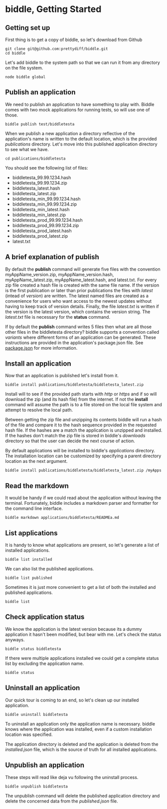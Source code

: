 # biddle, Getting Started

## Getting set up
First thing is to get a copy of biddle, so let's download from Github

    git clone git@github.com:prettydiff/biddle.git
    cd biddle

Let's add biddle to the system path so that we can run it from any directory on the file system.

    node biddle global

## Publish an application
We need to publish an application to have something to play with. Biddle comes with two mock applications for running tests, so will use one of those.

    biddle publish test/biddletesta

When we publish a new application a directory reflective of the application's name is written to the default location, which is the provided *publications* directory.  Let's move into this published application directory to see what we have.

    cd publications/biddletesta

You should see the following list of files:
  * biddletesta_99.99.1234.hash
  * biddletesta_99.99.1234.zip
  * biddletesta_latest.hash
  * biddletesta_latest.zip
  * biddletesta_min_99.99.1234.hash
  * biddletesta_min_99.99.1234.zip
  * biddletesta_min_latest.hash
  * biddletesta_min_latest.zip
  * biddletesta_prod_99.99.1234.hash
  * biddletesta_prod_99.99.1234.zip
  * biddletesta_prod_latest.hash
  * biddletesta_prod_latest.zip
  * latest.txt

## A brief explanation of publish
By default the **publish** command will generate five files with the convention myAppName_version.zip, myAppName_version.hash, myAppName_latest.zip, myAppName_latest.hash, and latest.txt.  For every zip file created a hash file is created with the same file name.  If the version is the first publication or later than prior publications the files with *latest* (intead of *version*) are written.  The latest named files are created as a convenience for users who want access to the newest updates without having to keep track of version details.  Finally, the file *latest.txt* is written if the version is the latest version, which contains the version string.  The *latest.txt* file is necessary for the **status** command.

If by default the **publish** command writes 5 files then what are all those other files in the biddletesta directory?  biddle supports a convention called *variants* where different forms of an application can be generated.  These instructions are provided in the application's package.json file.  See [package.json](package.md) for more information.

## Install an application
Now that an application is published let's install from it.

    biddle install publications/biddletesta/biddletesta_latest.zip

Install will to see if the provided path starts with *http* or *https* and if so will download the zip (and its hash file) from the internet.  If not the **install** command will assume the path is to a file stored on the local file system and attempt to resolve the local path.

Between getting the zip file and unzipping its contents biddle will run a hash of the file and compare it to the hash sequence provided in the requested hash file.  If the hashes are a match the application is unzipped and installed.  If the hashes don't match the zip file is stored in biddle's *downloads* directory so that the user can decide the next course of action.

By default applications will be installed to biddle's *applications* directory.  The installation location can be customized by specifying a parent directory location as the next argument.

    biddle install publications/biddletesta/biddletesta_latest.zip /myApps

## Read the markdown
It would be handy if we could read about the application without leaving the terminal.  Fortunately, biddle includes a markdown parser and formatter for the command line interface.

    biddle markdown applications/biddletesta/READMEa.md

## List applications
It is handy to know what applications are present, so let's generate a list of installed applications.

    biddle list installed

We can also list the published applications.

    biddle list published

Sometimes it is just more convenient to get a list of both the installed and published applications.

    biddle list

## Check application status
We know the application is the latest version because its a dummy application it hasn't been modified, but bear with me.  Let's check the status anyways.

    biddle status biddletesta

If there were multiple applications installed we could get a complete status list by excluding the application name.

    biddle status

## Uninstall an application
Our quick tour is coming to an end, so let's clean up our installed application.

    biddle uninstall biddletesta

To uninstall an application only the application name is necessary.  biddle knows where the application was installed, even if a custom installation location was specified.

The application directory is deleted and the application is deleted from the *installed.json* file, which is the source of truth for all installed applications.

## Unpublish an application
These steps will read like deja vu following the uninstall process.

    biddle unpublish biddletesta

The unpublish command will delete the published application directory and delete the concerned data from the *published.json* file.
